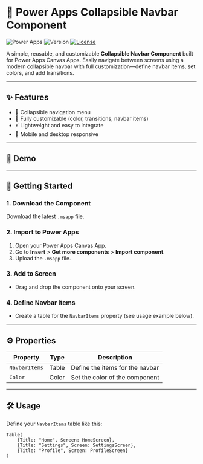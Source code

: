 # 🧭 Power Apps Collapsible Navbar Component

![Power Apps](https://img.shields.io/badge/built%20with-Power%20Apps-purple?style=flat-square)
![Version](https://img.shields.io/badge/version-1.0.0-blue?style=flat-square)
[![License](https://img.shields.io/github/license/SantaRadovan/PowerAppsUI?style=flat-square)](../../LICENSE)

A simple, reusable, and customizable **Collapsible Navbar Component** built for Power Apps Canvas Apps. Easily navigate between screens using a modern collapsible navbar with full customization—define navbar items, set colors, and add transitions.

---

## ✨ Features

- 📂 Collapsible navigation menu
- 🎨 Fully customizable (color, transitions, navbar items)
- ⚡ Lightweight and easy to integrate
- 📱 Mobile and desktop responsive

---

## 🎥 Demo

<!-- Add a screenshot or GIF here -->

---

## 🚀 Getting Started

### 1. Download the Component

Download the latest `.msapp` file.

### 2. Import to Power Apps

1. Open your Power Apps Canvas App.
2. Go to **Insert** > **Get more components** > **Import component**.
3. Upload the `.msapp` file.

### 3. Add to Screen

- Drag and drop the component onto your screen.

### 4. Define Navbar Items

- Create a table for the `NavbarItems` property (see usage example below).

---

## ⚙️ Properties

| Property       | Type   | Description                       |
|----------------|--------|-----------------------------------|
| `NavbarItems`  | Table  | Define the items for the navbar   |
| `Color`        | Color  | Set the color of the component    |

---

## 🛠️ Usage

Define your `NavbarItems` table like this:

```powerapps
Table(
    {Title: "Home", Screen: HomeScreen},
    {Title: "Settings", Screen: SettingsScreen},
    {Title: "Profile", Screen: ProfileScreen}
)
